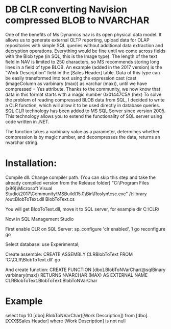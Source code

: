 # DB CLR converting Navision compressed BLOB to NVARCHAR

One of the benefits of Ms Dynamics nav is its open physical data model. It allows us to generate external OLTP reporting, upload data for OLAP repositories with simple SQL queries without additional data extraction and decryption operations. Everything would be fine until we come across fields with the Blob type (in SQL, this is the Image type). The length of the text field in NAV is limited to 250 characters, so MS recommends storing long lines in a field of type BLOB. An example (added in the 2017 version) is the "Work Description" field in the [Sales Header] table. Data of this type can be easily transformed into text using the expression cast (cast (imageColumn as varbinary (max)) as varchar (max)), until we have compressed = Yes attribute. 
Thanks to the community, we now know that data in this format starts with a magic number 0x01447C5A (hex) To solve the problem of reading compressed BLOB data from SQL, I decided to write a CLR function, which will allow it to be used directly in database queries. SQL CLR technology has been added to MS SQL Server since version 2005. This technology allows you to extend the functionality of SQL server using code written in .NET.

The function takes a varbinary value as a parameter, determines whether compression is by magic number, and decompresses the data, returns an nvarchar string.

# Installation:

Compile dll. Change compiler path. (You can skip this step and take the already compiled version from the Release folder)
"C:\Program Files (x86)\Microsoft Visual Studio\2017\Community\MSBuild\15.0\Bin\Roslyn\csc.exe" /t:library /out:BlobToText.dll BlobToText.cs

You will get BlobToText.dll, move it to SQL server, for example dir C:\CLR\

Now in SQL Management Studio

First enable CLR on SQL Server:
sp_configure 'clr enabled', 1
go
reconfigure
go

Select database:
use Experimental;

Create assemble:
CREATE ASSEMBLY CLRBlobToText FROM 'C:\CLR\BlobToText.dll' 
go

And create function:
CREATE FUNCTION [dbo].BlobToNVarChar(@sqlBinary varbinary(max))
RETURNS NVARCHAR (MAX) 
AS 
EXTERNAL NAME CLRBlobToText.BlobToText.BlobToNVarChar

# Example
select top 10 [dbo].BlobToNVarChar([Work Description]) from [dbo].[XXX$Sales Header] where [Work Description] is not null

